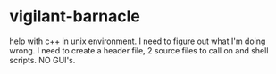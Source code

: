 # vigilant-barnacle
help with c++ in unix environment. I need to figure out what I'm doing wrong. I need to create a header file, 2 source files to call on and shell scripts. NO GUI's.

